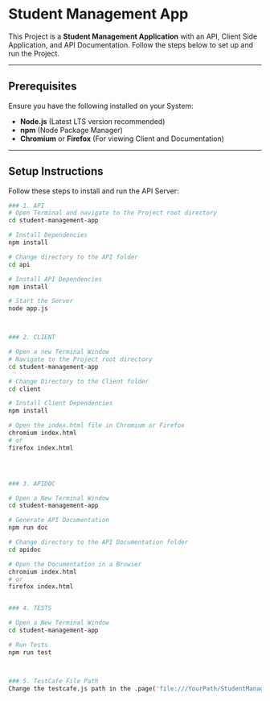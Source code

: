 # Student Management App  

This Project is a **Student Management Application** with an API, Client Side Application, and API Documentation. Follow the steps below to set up and run the Project.

---

## Prerequisites  
Ensure you have the following installed on your System:  
- **Node.js** (Latest LTS version recommended)  
- **npm** (Node Package Manager)  
- **Chromium** or **Firefox** (For viewing Client and Documentation)  

---

## Setup Instructions  

 
Follow these steps to install and run the API Server:  
```sh
### 1. API 
# Open Terminal and navigate to the Project root directory
cd student-management-app  

# Install Dependencies
npm install  

# Change directory to the API folder
cd api  

# Install API Dependencies
npm install  

# Start the Server
node app.js



### 2. CLIENT

# Open a new Terminal Window
# Navigate to the Project root directory
cd student-management-app  

# Change Directory to the Client folder
cd client  

# Install Client Dependencies
npm install  

# Open the index.html file in Chromium or Firefox
chromium index.html  
# or
firefox index.html




### 3. APIDOC

# Open a New Terminal Window
cd student-management-app  

# Generate API Documentation
npm run doc  

# Change directory to the API Documentation folder
cd apidoc  

# Open the Documentation in a Browser
chromium index.html  
# or
firefox index.html


### 4. TESTS

# Open a New Terminal Window
cd student-management-app  

# Run Tests
npm run test



### 5. TestCafe File Path
Change the testcafe.js path in the .page('file:///YourPath/StudentManagerApp/client/index.html') method to your own path

